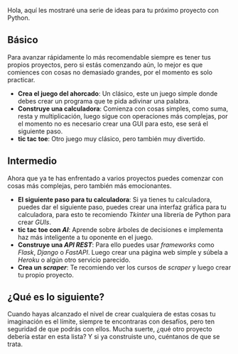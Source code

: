 Hola, aquí les mostraré una serie de ideas para tu próximo proyecto con Python.
## Básico
Para avanzar rápidamente lo más recomendable siempre es tener tus propios proyectos, pero si estás comenzando aún, lo mejor es que comiences con cosas no demasiado grandes, por el momento es solo practicar.
- **Crea el juego del ahorcado**: Un clásico, este un juego simple donde debes crear un programa que te pida adivinar una palabra.
- **Construye una calculadora**: Comienza con cosas simples, como suma, resta y multiplicación, luego sigue con operaciones más complejas, por el momento no es necesario crear una GUI para esto, ese será el siguiente paso.
- **tic tac toe**: Otro juego muy clásico, pero también muy divertido.
## Intermedio
Ahora que ya te has enfrentado a varios proyectos puedes comenzar con cosas más complejas, pero también más emocionantes.
- **El siguiente paso para tu calculadora**: Si ya tienes tu calculadora, puedes dar el siguiente paso, puedes crear una interfaz gráfica para tu calculadora, para esto te recomiendo *Tkinter* una librería de Python para crear *GUIs*.
- **tic tac toe con *AI***: Aprende sobre árboles de decisiones e implementa haz más inteligente a tu oponente en el juego. 
- **Construye una *API REST***: Para ello puedes usar *frameworks* como *Flask*, *Django* o *FastAPI*. Luego crear una página web simple y súbela a *Heroku* o algún otro servicio parecido.
- **Crea un *scraper***: Te recomiendo ver los cursos de *scraper* y luego crear tu propio proyecto.

## ¿Qué es lo siguiente?
Cuando hayas alcanzado el nivel de crear cualquiera de estas cosas tu imaginación es el límite, siempre te encontraras con desafíos, pero ten seguridad de que podrás con ellos.
Mucha suerte, ¿qué otro proyecto debería estar en esta lista? Y si ya construiste uno, cuéntanos de que se trata.

